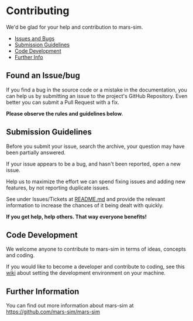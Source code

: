 # Contributing

We'd be glad for your help and contribution to mars-sim.

 - [Issues and Bugs](#issue)
 - [Submission Guidelines](#submit)
 - [Code Development](#coding)
 - [Further Info](#info)

## <a name="issue"></a> Found an Issue/bug

If you find a bug in the source code or a mistake in the documentation, you can help us by
submitting an issue to the project's GitHub Repository. Even better you can submit a Pull Request
with a fix.

__Please observe the rules and guidelines below__.

## <a name="submit"></a> Submission Guidelines

Before you submit your issue, search the archive, your question may have been partially answered.

If your issue appears to be a bug, and hasn't been reported, open a new issue.

Help us to maximize the effort we can spend fixing issues and adding new
features, by not reporting duplicate issues. 

See under Issues/Tickets at [README.md](https://github.com/mars-sim/mars-sim#issuestickets) and provide the relevant 
information to increase the chances of it being dealt with quickly.

__If you get help, help others. That way everyone benefits!__

## <a name="coding"></a> Code Development

We welcome anyone to contribute to mars-sim in terms of ideas, concepts and coding. 

If you would like to become a developer and contribute to coding, see this [wiki](https://github.com/mars-sim/mars-sim/wiki/Development-Environment) about setting the development environment on your machine.

## <a name="info"></a> Further Information

You can find out more information about mars-sim at
https://github.com/mars-sim/mars-sim
